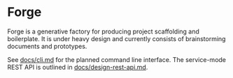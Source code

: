 # Forge

Forge is a generative factory for producing project scaffolding and boilerplate. It is under heavy design and currently consists of brainstorming documents and prototypes.

See [docs/cli.md](docs/cli.md) for the planned command line interface. The
service-mode REST API is outlined in
[docs/design-rest-api.md](docs/design-rest-api.md).

